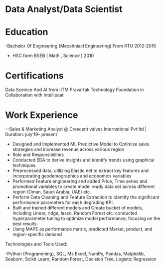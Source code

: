 # Data Analyst/Data Scientist 
# Education
 -Bachelor Of Engineering (Mecahniacl Engineering) From RTU 2012-2016
 - HSC form BSEB  ( Math , Science ) 2010
# Certifications 
Data Sceince And AI  from IITM Pravartak Technology Foundation in Collaboration with Intellipaat

# Work Experience 
--Sales & Marketing Analyst @ Crescent valves International Pvt ltd | Duration: july’19– present
 - Designed and Implemented ML Predictive Model to Optimize sales strategies and increase revenue across various region 
- Role and Responsibilities
- Conducted EDA to derive insights and identify trends using graphical techniques.
- Preprocessed data, utilizing Elastic net to extract key features and incorporating geodemographics and 
economics variables 
- Performed Feature engineering and added Price, Time series and promotional variables to create model ready 
data set across different region (Oman, Saudi Arabia, UAE) etc.
- Perform Data Cleaning and Feature Extraction to identify the significant performance parameters for each 
degrading KPI.
- Built and trained different models and Create bucket of models, Including Linear, ridge, lasso, Random Forest 
etc. conducted hyperparameter tuning to optimize model performance, focusing on the best results.
- Using MAPE as performance matrix, predicted Market, product, and region-specific demand 

 Technologies and Tools Used:
  
 -Python (Programming), SQL, Ms Excel, NumPy, Pandas, Matplotlib, Seaborn, Scikit Learn, Random Forest, Decision 
Tree, Logistic Regression

